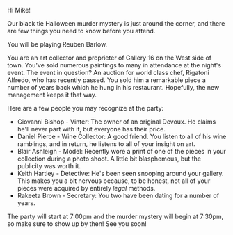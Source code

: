 Hi Mike!

Our black tie Halloween murder mystery is just around the corner, and there are few things you need to know before you attend.

You will be playing Reuben Barlow.

You are an art collector and proprieter of Gallery 16 on the West side of town. You've sold numerous paintings to many in attendance at the night's event. The event in question? An auction for world class chef, Rigatoni Alfredo, who has recently passed. You sold him a remarkable piece a number of years back which he hung in his restaurant. Hopefully, the new management keeps it that way.

Here are a few people you may recognize at the party:

- Giovanni Bishop - Vinter: The owner of an original Devoux. He claims he'll never part with it, but everyone has their price.
- Daniel Pierce - Wine Collector: A good friend. You listen to all of his wine ramblings, and in return, he listens to all of your insight on art.
- Blair Ashleigh - Model: Recently wore a print of one of the pieces in your collection during a photo shoot. A little bit blasphemous, but the publicity was worth it.
- Keith Hartley - Detective: He's been seen snooping around your gallery. This makes you a bit nervous because, to be honest, not all of your pieces were acquired by entirely *legal* methods.
- Rakeeta Brown - Secretary: You two have been dating for a number of years.

The party will start at 7:00pm and the murder mystery will begin at 7:30pm, so make sure to show up by then! See you soon!